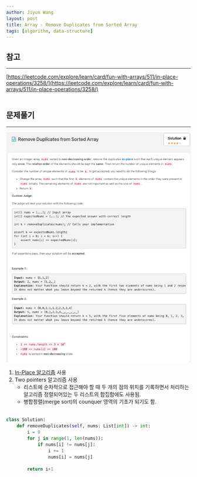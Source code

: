 ```yaml
---
author: Jiyun Wang
layout: post
title: Array - Remove Duplicates from Sorted Array
tags: [algorithm, data-structure]
---
```


## 참고
---
[https://leetcode.com/explore/learn/card/fun-with-arrays/511/in-place-operations/3258/](https://leetcode.com/explore/learn/card/fun-with-arrays/511/in-place-operations/3258/)
<br><br>

## 문제풀기
---

![Remove Duplicates from Sorted Array](/assets/array/11.png)
1. [In-Place 알고리즘](https://en.wikipedia.org/wiki/In-place_algorithm) 사용
2. Two pointers 알고리즘 사용
   - 리스트에 순차적으로 접근해야 할 때 두 개의 점의 위치를 기록하면서 처리하는 알고리즘
정렬되어있는 두 리스트의 합집합에도 사용됨. 
   - 병합정렬(merge sort)의 counquer 영역의 기초가 되기도 함.

```python

class Solution:
    def removeDuplicates(self, nums: List[int]) -> int:
        i = 0
        for j in range(1, len(nums)):
            if nums[i] != nums[j]:
                i += 1
                nums[i] = nums[j]

        return i+1

```
